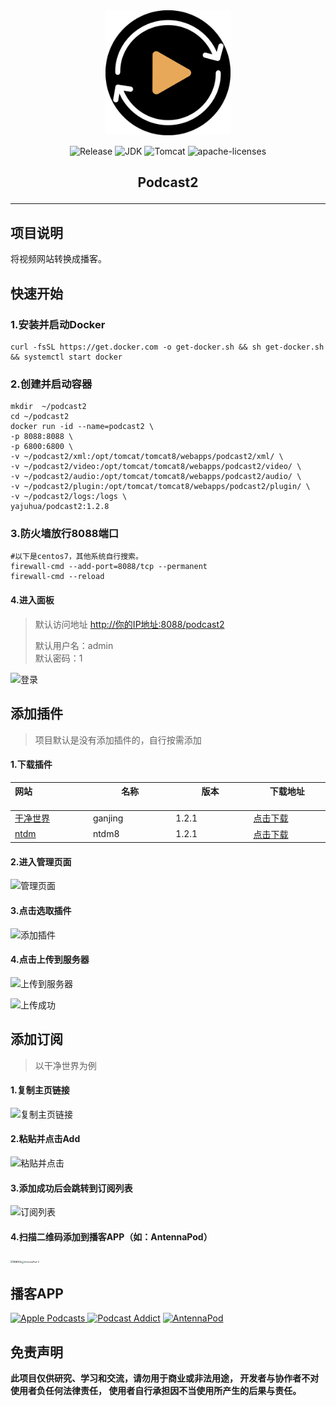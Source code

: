 <div align=center><img width = "200" height = "200" src="./images/975x975-logo.001.png"></div>



<p align="center">
<img src="https://img.shields.io/badge/Release-1.2.8-<COLOR>.svg" alt="Release" />
<img src="https://img.shields.io/badge/JDK-17-blue.svg" alt="JDK" />
<img src="https://img.shields.io/badge/Tomcat-8.5.68-blue.svg" alt="Tomcat" />
<img src="https://img.shields.io/badge/license-Apache2.0-green.svg" alt="apache-licenses" />
</p>

<h2 align=center><p>Podcast2</p></h2>
<hr>

## 项目说明

将视频网站转换成播客。

## 快速开始

### 1.安装并启动Docker

```shell
curl -fsSL https://get.docker.com -o get-docker.sh && sh get-docker.sh && systemctl start docker
```

### 2.创建并启动容器

```shell
mkdir  ~/podcast2
cd ~/podcast2
docker run -id --name=podcast2 \
-p 8088:8088 \
-p 6800:6800 \
-v ~/podcast2/xml:/opt/tomcat/tomcat8/webapps/podcast2/xml/ \
-v ~/podcast2/video:/opt/tomcat/tomcat8/webapps/podcast2/video/ \
-v ~/podcast2/audio:/opt/tomcat/tomcat8/webapps/podcast2/audio/ \
-v ~/podcast2/plugin:/opt/tomcat/tomcat8/webapps/podcast2/plugin/ \
-v ~/podcast2/logs:/logs \
yajuhua/podcast2:1.2.8
```
### 3.防火墙放行8088端口
````shell
#以下是centos7，其他系统自行搜索。
firewall-cmd --add-port=8088/tcp --permanent
firewall-cmd --reload
````
#### 4.进入面板

> 默认访问地址 [http://你的IP地址:8088/podcast2]()
>
> 默认用户名：admin <br>
> 默认密码：1

![登录](https://yajuhua.github.io/images/login.png)

## 添加插件

> 项目默认是没有添加插件的，自行按需添加

#### 1.下载插件

| 网站 <img width=200/>            | 名称<img width=200/> | 版本<img width=200/> | 下载地址<img width=200/>                                     |
| :------------------------------- | -------------------- | -------------------- | ------------------------------------------------------------ |
| [干净世界](https://ganjing.com/) | ganjing              | 1.2.1                | [点击下载](https://raw.githubusercontent.com/yajuhua/plugin/master/ganjing/Ganjing3-1.2.1-jar-with-dependencies.jar) |
| [ntdm](https://www.ntdm.tv)              | ntdm8                | 1.2.1                | [点击下载](https://github.com/yajuhua/plugin/raw/master/ntdm8/ntdm8-1.2.1-jar-with-dependencies.jar) |

#### 2.进入管理页面

![管理页面](https://yajuhua.github.io/images/manage.png)

#### 3.点击选取插件

![添加插件](https://yajuhua.github.io/images/add-plugin.png)

#### 4.点击上传到服务器

![上传到服务器](https://yajuhua.github.io/images/upload-plugin.png)

![上传成功](https://yajuhua.github.io/images/upload-plugin-ok.png)



## 添加订阅

> 以干净世界为例

#### 1.复制主页链接

![复制主页链接](https://yajuhua.github.io/images/add-sub-example.png)

#### 2.粘贴并点击Add

![粘贴并点击](https://yajuhua.github.io/images/add-sub-example-2.png)

#### 3.添加成功后会跳转到订阅列表

![订阅列表](https://yajuhua.github.io/images/add-sub-example-ok.png)

#### 4.扫描二维码添加到播客APP（如：AntennaPod）

<img width="500" src="https://yajuhua.github.io/images/AntennaPod-1.jpg" alt="链接地址" style="zoom:25%;" /><img width="500" src="https://yajuhua.github.io/images/AntennaPod-2.jpg" alt="AntennaPod-2" style="zoom:25%;" />

## 播客APP

<a href="https://www.apple.com/apple-podcasts/" target="_blank">
              <img src="https://www.apple.com/v/apple-podcasts/c/images/overview/hero_icon__c135x5gz14mu_large.png" width="35" alt="Apple Podcasts">
            </a><a href="https://podcastaddict.com/" target="_blank"><img title="Podcast Addict" alt="Podcast Addict" src="https://pod.link/assets/apps/podcastaddict.svg" width="35"></a>  <a href="https://antennapod.org/" target="_blank">
              <img src="https://antennapod.org/assets/branding/logo-full-horizontal-dynamic.svg" width="230" alt="AntennaPod">          </a>

## 免责声明

**此项目仅供研究、学习和交流，请勿用于商业或非法用途， 开发者与协作者不对使用者负任何法律责任， 使用者自行承担因不当使用所产生的后果与责任。**




